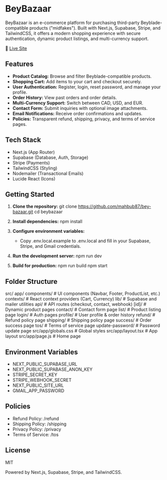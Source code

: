 # BeyBazaar

BeyBazaar is an e-commerce platform for purchasing third-party Beyblade-compatible products ("midfakes"). Built with Next.js, Supabase, Stripe, and TailwindCSS, it offers a modern shopping experience with secure authentication, dynamic product listings, and multi-currency support.

🔗 [Live Site](https://bey-bazaar.vercel.app/)

## Features

- **Product Catalog:** Browse and filter Beyblade-compatible products.
- **Shopping Cart:** Add items to your cart and checkout securely.
- **User Authentication:** Register, login, reset password, and manage your profile.
- **Order History:** View past orders and order details.
- **Multi-Currency Support:** Switch between CAD, USD, and EUR.
- **Contact Form:** Submit inquiries with optional image attachments.
- **Email Notifications:** Receive order confirmations and updates.
- **Policies:** Transparent refund, shipping, privacy, and terms of service pages.

## Tech Stack

- Next.js (App Router)
- Supabase (Database, Auth, Storage)
- Stripe (Payments)
- TailwindCSS (Styling)
- Nodemailer (Transactional Emails)
- Lucide React (Icons)

## Getting Started

1. **Clone the repository:**
   git clone https://github.com/mahbub87/bey-bazaar.git
   cd beybazaar

2. **Install dependencies:**
   npm install

3. **Configure environment variables:**
   - Copy .env.local.example to .env.local and fill in your Supabase, Stripe, and Gmail credentials.

4. **Run the development server:**
   npm run dev

5. **Build for production:**
   npm run build
   npm start

## Folder Structure

src/
  app/
    components/      # UI components (Navbar, Footer, ProductList, etc.)
    contexts/        # React context providers (Cart, Currency)
    lib/             # Supabase and mailer utilities
    api/             # API routes (checkout, contact, webhook)
    [id]/            # Dynamic product pages
    contact/         # Contact form page
    list/            # Product listing page
    login/           # Auth pages
    profile/         # User profile & order history
    refund/          # Refund policy page
    shipping/        # Shipping policy page
    success/         # Order success page
    tos/             # Terms of service page
    update-password/ # Password update page
  src/app/globals.css        # Global styles
  src/app/layout.tsx         # App layout
  src/app/page.js            # Home page

## Environment Variables

- NEXT_PUBLIC_SUPABASE_URL
- NEXT_PUBLIC_SUPABASE_ANON_KEY
- STRIPE_SECRET_KEY
- STRIPE_WEBHOOK_SECRET
- NEXT_PUBLIC_SITE_URL
- GMAIL_APP_PASSWORD

## Policies

- Refund Policy: /refund
- Shipping Policy: /shipping
- Privacy Policy: /privacy
- Terms of Service: /tos

## License

MIT

Powered by Next.js, Supabase, Stripe, and TailwindCSS.
